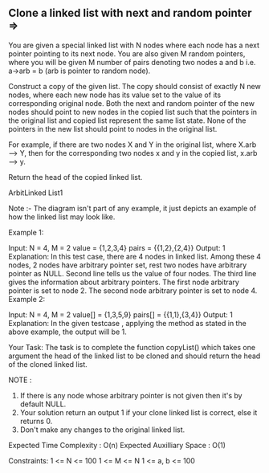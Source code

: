 Clone a linked list with next and random pointer  =>
------------------------------------------------


You are given a special linked list with N nodes where each node has a next pointer pointing to its next node. You are also given M random pointers, where you will be given M number of pairs denoting two nodes a and b  i.e. a->arb = b (arb is pointer to random node).

Construct a copy of the given list. The copy should consist of exactly N new nodes, where each new node has its value set to the value of its corresponding original node. Both the next and random pointer of the new nodes should point to new nodes in the copied list such that the pointers in the original list and copied list represent the same list state. None of the pointers in the new list should point to nodes in the original list.

For example, if there are two nodes X and Y in the original list, where X.arb --> Y, then for the corresponding two nodes x and y in the copied list, x.arb --> y.

Return the head of the copied linked list.

ArbitLinked List1

Note :- The diagram isn't part of any example, it just depicts an example of how the linked list may look like.

Example 1:

Input:
N = 4, M = 2
value = {1,2,3,4}
pairs = {{1,2},{2,4}}
Output: 1
Explanation: In this test case, there
are 4 nodes in linked list.  Among these
4 nodes,  2 nodes have arbitrary pointer
set, rest two nodes have arbitrary pointer
as NULL. Second line tells us the value
of four nodes. The third line gives the
information about arbitrary pointers.
The first node arbitrary pointer is set to
node 2.  The second node arbitrary pointer
is set to node 4.
Example 2:

Input:
N = 4, M = 2
value[] = {1,3,5,9}
pairs[] = {{1,1},{3,4}}
Output: 1
Explanation: In the given testcase ,
applying the method as stated in the
above example, the output will be 1.

Your Task:
The task is to complete the function copyList() which takes one argument the head of the linked list to be cloned and should return the head of the cloned linked list.

NOTE : 
1. If there is any node whose arbitrary pointer is not given then it's by default NULL. 
2. Your solution return an output 1 if your clone linked list is correct, else it returns 0.
3. Don't make any changes to the original linked list.

Expected Time Complexity : O(n)
Expected Auxilliary Space : O(1)

Constraints:
1 <= N <= 100
1 <= M <= N
1 <= a, b <= 100

